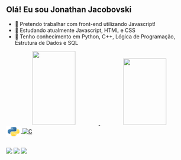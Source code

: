 ## Olá! Eu sou Jonathan Jacobovski

- 🔭 Pretendo trabalhar com front-end utilizando Javascript!
- 🌱 Estudando atualmente Javascript, HTML e CSS
- 🔭 Tenho conhecimento em Python, C++, Lógica de Programação, Estrutura de Dados e SQL

<div align="center">
  <a href="https://github.com/JonthanOJ">
  <img height="200em" width="48%" src="https://github-readme-stats.vercel.app/api?username=JonathanOJ&show_icons=true&theme=dark&include_all_commits=true&count_private=true"/>
  <img height="180em" width="48%" src="https://github-readme-stats.vercel.app/api/top-langs/?username=JonathanOJ&layout=compact&langs_count=7&theme=dark"/>
</div>

<img align="center" alt="Python" height="30" width="40" src="https://raw.githubusercontent.com/devicons/devicon/master/icons/python/python-original.svg">
<img align="center" alt="C" height="30" width="40" src="https://cdn.jsdelivr.net/gh/devicons/devicon/icons/c/c-original.svg" />

##

<div> 
  <a href="https://instagram.com/jonathan_o.j" target="_blank"><img src="https://img.shields.io/badge/-Instagram-%23E4405F?style=for-the-badge&logo=instagram&logoColor=white" target="_blank"></a>
  <a href = "mailto:jonathan_jacobovski@hotmail.com"><img src="https://img.shields.io/badge/-Gmail-%23333?style=for-the-badge&logo=gmail&logoColor=white" target="_blank"></a>
  <a href="https://www.linkedin.com/in/jonathan-jacobovski-9ba2b8ba/" target="_blank"><img src="https://img.shields.io/badge/-LinkedIn-%230077B5?style=for-the-badge&logo=linkedin&logoColor=white" target="_blank"></a> 
 
